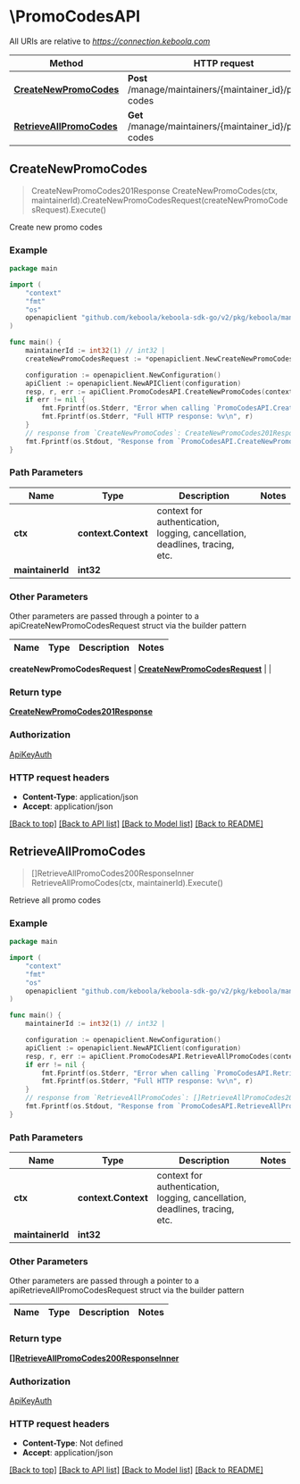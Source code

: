 # \PromoCodesAPI

All URIs are relative to *https://connection.keboola.com*

Method | HTTP request | Description
------------- | ------------- | -------------
[**CreateNewPromoCodes**](PromoCodesAPI.md#CreateNewPromoCodes) | **Post** /manage/maintainers/{maintainer_id}/promo-codes | Create new promo codes
[**RetrieveAllPromoCodes**](PromoCodesAPI.md#RetrieveAllPromoCodes) | **Get** /manage/maintainers/{maintainer_id}/promo-codes | Retrieve all promo codes



## CreateNewPromoCodes

> CreateNewPromoCodes201Response CreateNewPromoCodes(ctx, maintainerId).CreateNewPromoCodesRequest(createNewPromoCodesRequest).Execute()

Create new promo codes



### Example

```go
package main

import (
	"context"
	"fmt"
	"os"
	openapiclient "github.com/keboola/keboola-sdk-go/v2/pkg/keboola/management"
)

func main() {
	maintainerId := int32(1) // int32 | 
	createNewPromoCodesRequest := *openapiclient.NewCreateNewPromoCodesRequest("TEST", float32(10), float32(1), "poc15DaysGuideMode") // CreateNewPromoCodesRequest |  (optional)

	configuration := openapiclient.NewConfiguration()
	apiClient := openapiclient.NewAPIClient(configuration)
	resp, r, err := apiClient.PromoCodesAPI.CreateNewPromoCodes(context.Background(), maintainerId).CreateNewPromoCodesRequest(createNewPromoCodesRequest).Execute()
	if err != nil {
		fmt.Fprintf(os.Stderr, "Error when calling `PromoCodesAPI.CreateNewPromoCodes``: %v\n", err)
		fmt.Fprintf(os.Stderr, "Full HTTP response: %v\n", r)
	}
	// response from `CreateNewPromoCodes`: CreateNewPromoCodes201Response
	fmt.Fprintf(os.Stdout, "Response from `PromoCodesAPI.CreateNewPromoCodes`: %v\n", resp)
}
```

### Path Parameters


Name | Type | Description  | Notes
------------- | ------------- | ------------- | -------------
**ctx** | **context.Context** | context for authentication, logging, cancellation, deadlines, tracing, etc.
**maintainerId** | **int32** |  | 

### Other Parameters

Other parameters are passed through a pointer to a apiCreateNewPromoCodesRequest struct via the builder pattern


Name | Type | Description  | Notes
------------- | ------------- | ------------- | -------------

 **createNewPromoCodesRequest** | [**CreateNewPromoCodesRequest**](CreateNewPromoCodesRequest.md) |  | 

### Return type

[**CreateNewPromoCodes201Response**](CreateNewPromoCodes201Response.md)

### Authorization

[ApiKeyAuth](../README.md#ApiKeyAuth)

### HTTP request headers

- **Content-Type**: application/json
- **Accept**: application/json

[[Back to top]](#) [[Back to API list]](../README.md#documentation-for-api-endpoints)
[[Back to Model list]](../README.md#documentation-for-models)
[[Back to README]](../README.md)


## RetrieveAllPromoCodes

> []RetrieveAllPromoCodes200ResponseInner RetrieveAllPromoCodes(ctx, maintainerId).Execute()

Retrieve all promo codes



### Example

```go
package main

import (
	"context"
	"fmt"
	"os"
	openapiclient "github.com/keboola/keboola-sdk-go/v2/pkg/keboola/management"
)

func main() {
	maintainerId := int32(1) // int32 | 

	configuration := openapiclient.NewConfiguration()
	apiClient := openapiclient.NewAPIClient(configuration)
	resp, r, err := apiClient.PromoCodesAPI.RetrieveAllPromoCodes(context.Background(), maintainerId).Execute()
	if err != nil {
		fmt.Fprintf(os.Stderr, "Error when calling `PromoCodesAPI.RetrieveAllPromoCodes``: %v\n", err)
		fmt.Fprintf(os.Stderr, "Full HTTP response: %v\n", r)
	}
	// response from `RetrieveAllPromoCodes`: []RetrieveAllPromoCodes200ResponseInner
	fmt.Fprintf(os.Stdout, "Response from `PromoCodesAPI.RetrieveAllPromoCodes`: %v\n", resp)
}
```

### Path Parameters


Name | Type | Description  | Notes
------------- | ------------- | ------------- | -------------
**ctx** | **context.Context** | context for authentication, logging, cancellation, deadlines, tracing, etc.
**maintainerId** | **int32** |  | 

### Other Parameters

Other parameters are passed through a pointer to a apiRetrieveAllPromoCodesRequest struct via the builder pattern


Name | Type | Description  | Notes
------------- | ------------- | ------------- | -------------


### Return type

[**[]RetrieveAllPromoCodes200ResponseInner**](RetrieveAllPromoCodes200ResponseInner.md)

### Authorization

[ApiKeyAuth](../README.md#ApiKeyAuth)

### HTTP request headers

- **Content-Type**: Not defined
- **Accept**: application/json

[[Back to top]](#) [[Back to API list]](../README.md#documentation-for-api-endpoints)
[[Back to Model list]](../README.md#documentation-for-models)
[[Back to README]](../README.md)

